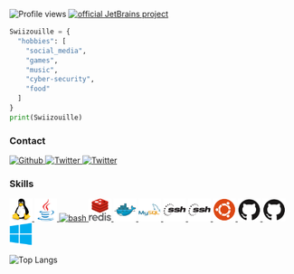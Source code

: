 ![Profile views](https://gpvc.arturio.dev/Swiizouille)
[![official JetBrains project](http://jb.gg/badges/official.svg)](https://www.jetbrains.com/)

```python
Swiizouille = {
  "hobbies": [
    "social_media",
    "games",
    "music",
    "cyber-security",
    "food"
  ]
}
print(Swiizouille)
```


### Contact
<p>
  <a href="https://github.com/Swiizouille" target="_blank">
    <img alt="Github" src="https://img.shields.io/badge/GitHub-%2312100E.svg?&style=for-the-badge&logo=Github&logoColor=white" />
  </a> 
  <a href="https://twitter.com/Ministre_Swiizouille" target="_blank">
    <img alt="Twitter" src="https://img.shields.io/badge/twitter-%231DA1F2.svg?&style=for-the-badge&logo=twitter&logoColor=white" />
  </a> 
    <a href="https://discord.bio/Swiik" target="_blank">
    <img alt="Twitter" src="https://img.shields.io/badge/Discord-738ADB?style=for-the-badge" />
  </a> 
</p>

### Skills
<a href="https://www.linux.org/" target="_blank"> <img src="https://raw.githubusercontent.com/devicons/devicon/master/icons/linux/linux-original.svg" alt="linux" width="40" height="40"/> </a>
<a href="https://www.java.com" target="_blank"> <img src="https://raw.githubusercontent.com/devicons/devicon/master/icons/java/java-original.svg" alt="java" width="40" height="40"/> </a>
<a href="https://www.gnu.org/software/bash/" target="_blank"> <img src="https://www.vectorlogo.zone/logos/gnu_bash/gnu_bash-icon.svg" alt="bash" width="40" height="40"/> </a> </a>
<a href="https://redis.io" target="_blank"> <img src="https://raw.githubusercontent.com/devicons/devicon/master/icons/redis/redis-original-wordmark.svg" alt="redis" width="40" height="40"/> </a>
<a href="https://docker.com" target="_blank"> <img src="https://raw.githubusercontent.com/devicons/devicon/master/icons/docker/docker-original.svg" alt="docker" width="40" height="40"/> </a>
<a href="https://docker.com" target="_blank"> <img src="https://raw.githubusercontent.com/devicons/devicon/master/icons/mysql/mysql-original-wordmark.svg" alt="docker" width="40" height="40"/> </a>
<a href="https://docker.com" target="_blank"> <img src="https://raw.githubusercontent.com/devicons/devicon/master/icons/ssh/ssh-original-wordmark.svg" alt="docker" width="40" height="40"/> </a>
<a href="https://docker.com" target="_blank"> <img src="https://raw.githubusercontent.com/devicons/devicon/master/icons/ssh/ssh-original-wordmark.svg" alt="docker" width="40" height="40"/> </a>
<a href="https://docker.com" target="_blank"> <img src="https://raw.githubusercontent.com/devicons/devicon/master/icons/ubuntu/ubuntu-plain.svg" alt="docker" width="40" height="40"/> </a>
<a href="https://docker.com" target="_blank"> <img src="https://raw.githubusercontent.com/devicons/devicon/master/icons/github/github-original.svg" alt="docker" width="40" height="40"/> </a>
<a href="https://docker.com" target="_blank"> <img src="https://raw.githubusercontent.com/devicons/devicon/master/icons/github/github-original.svg" alt="docker" width="40" height="40"/> </a>
<a href="https://docker.com" target="_blank"> <img src="https://raw.githubusercontent.com/devicons/devicon/master/icons/windows8/windows8-original.svg" alt="docker" width="40" height="40"/> </a>




![Top Langs](https://github-readme-stats.vercel.app/api/top-langs/?username=Swiizouille&&show_icons=true&title_color=ffffff&icon_color=bb2acf&text_color=daf7dc&bg_color=151515)


